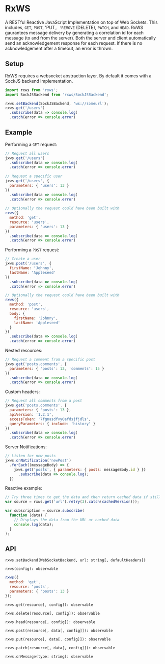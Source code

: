 # RxWS
A RESTful Reactive JavaScript Implementation on top of Web Sockets. This includes,
`GET`, `POST`, 'PUT`, 'REMOVE` (DELETE), `PATCH`, and `HEAD`. RxWS gaurantees message delivery by generating
a correlation id for each message (to and from the server). Both the server and client automatically send an
acknowledgement response for each request. If there is no acknowledgement after a timeout, an error is thrown.

## Setup
RxWS requires a websocket abstraction layer. By default it comes with a SockJS backend implementation.
```javascript
import rxws from 'rxws';
import SockJSBackend from 'rxws/SockJSBackend';

rxws.setBackend(SockJSBackend, 'ws://someurl');
rxws.get('/users')
  .subscribe(data => console.log)
  .catch(error => console.error)

```

## Example

Performing a `GET` request:
```javascript
// Request all users
jxws.get('/users')
  .subscribe(data => console.log)
  .catch(error => console.error)
  
// Request a specific user
jxws.get('/users', {
  parameters: { 'users': 13 }
})
  .subscribe(data => console.log)
  .catch(error => console.error)
  
// Optionally the request could have been built with
rxws({
  method: 'get',
  resource: 'users',
  parameters: { 'users': 13 }
})
  .subscribe(data => console.log)
  .catch(error => console.error)
```

Performing a `POST` request:
```javascript
// Create a user
jxws.post('/users', {
  firstName: 'Johnny',
  lastName: 'Appleseed'
})
  .subscribe(data => console.log)
  .catch(error => console.error)

// Optionally the request could have been built with
rxws({
  method: 'post',
  resource: 'users',
  body: {
    firstName: 'Johnny',
    lastName: 'Appleseed'
  }
})
  .subscribe(data => console.log)
  .catch(error => console.error)
```

Nested resources:
```javascript
// Request a comment from a specific post
jxws.get('posts.comments', {
  parameters: { 'posts': 13, 'comments': 15 }
})
  .subscribe(data => console.log)
  .catch(error => console.error)
```

Custom headers:

```javascript
// Request all comments from a post
jxws.get('posts.comments', {
  parameters: { 'posts': 13 },
  apiVersion: '1.2.1',
  accessToken: '7fgnasdfvy0afdsjfjdls',
  queryParameters: { include: 'history' }
})  
  .subscribe(data => console.log)
  .catch(error => console.error)
```

Server Notifications:
```javascript
// Listen for new posts
jxws.onNotification('newPost')
  .forEach((messageBody) => {
    jxws.get('posts', { parameters: { posts: messageBody.id } })
      .subscribe(data => console.log);
  })
```

Reactive example:
```javascript
// Try three times to get the data and then return cached data if still fails
var source = rxws.get('url').retry(3).catch(cachedVersion());

var subscription = source.subscribe(
  function (data) {
    // Displays the data from the URL or cached data
    console.log(data);
  }
);
```


## API

`rxws.setBackend(WebSocketBackend, url: string[, defaultHeaders])`

`rxws(config): observable`
```javascript
rxws({
  method: 'get',
  resource: 'posts',
  parameters: { 'posts': 13 }
});
```

`rxws.get(resource[, config]): observable`

`rxws.delete(resource[, config]): observable`

`rxws.head(resource[, config]): observable`

`rxws.post(resource[, data[, config]]): observable`

`rxws.put(resource[, data[, config]]): observable`

`rxws.patch(resource[, data[, config]]): observable`

`rxws.onMessage(type: string): observable`
